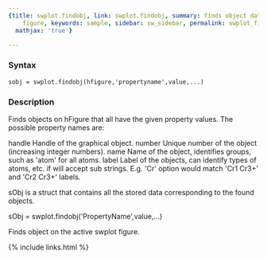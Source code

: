 ```yaml
---
{title: swplot.findobj, link: swplot.findobj, summary: finds object data on swplot
    figure, keywords: sample, sidebar: sw_sidebar, permalink: swplot_findobj, folder: swplot,
  mathjax: 'true'}

---
```


### Syntax

`sobj = swplot.findobj(hfigure,'propertyname',value,...)`

### Description

Finds objects on hFigure that all have the given property values. The
possible property names are:
 
  handle      Handle of the graphical object.
  number      Unique number of the object (increasing integer numbers).
  name        Name of the object, identifies groups, such as 'atom' for
              all atoms.
  label       Label of the objects, can identify types of atoms, etc. if
              will accept sub strings. E.g. 'Cr' option would match 'Cr1
              Cr3+' and 'Cr2 Cr3+' labels.
 
sObj is a struct that contains all the stored data corresponding to the
found objects.
 
sObj = swplot.findobj('PropertyName',value,...)
 
Finds object on the active swplot figure.
 

{% include links.html %}
